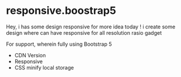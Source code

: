 # responsive.boostrap5
Hey, i has some design responsive for more idea today !
i create some design where can have responsive for all resolution rasio gadget

For support, wherein fully using Bootstrap 5

- CDN Version
- Responsive
- CSS minify local storage
